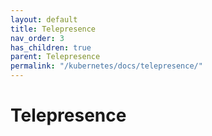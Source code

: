```yaml
---
layout: default
title: Telepresence
nav_order: 3
has_children: true
parent: Telepresence
permalink: "/kubernetes/docs/telepresence/"
---
```


# Telepresence
